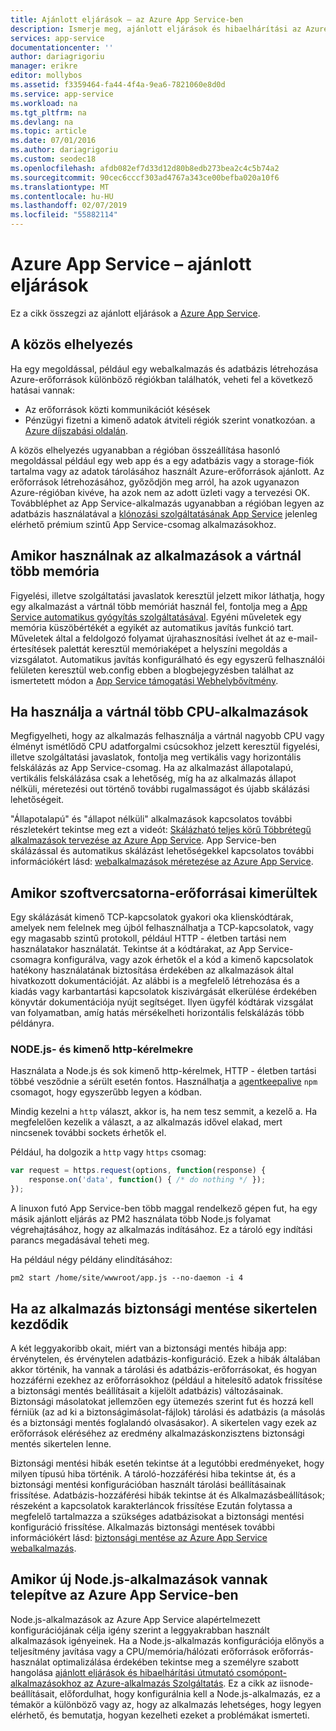```yaml
---
title: Ajánlott eljárások – az Azure App Service-ben
description: Ismerje meg, ajánlott eljárások és hibaelhárítási az Azure App Service-ben.
services: app-service
documentationcenter: ''
author: dariagrigoriu
manager: erikre
editor: mollybos
ms.assetid: f3359464-fa44-4f4a-9ea6-7821060e8d0d
ms.service: app-service
ms.workload: na
ms.tgt_pltfrm: na
ms.devlang: na
ms.topic: article
ms.date: 07/01/2016
ms.author: dariagrigoriu
ms.custom: seodec18
ms.openlocfilehash: afdb082ef7d33d12d80b8edb273bea2c4c5b74a2
ms.sourcegitcommit: 90cec6cccf303ad4767a343ce00befba020a10f6
ms.translationtype: MT
ms.contentlocale: hu-HU
ms.lasthandoff: 02/07/2019
ms.locfileid: "55882114"
---
```

# <a name="best-practices-for-azure-app-service"></a>Azure App Service – ajánlott eljárások
Ez a cikk összegzi az ajánlott eljárások a [Azure App Service](https://go.microsoft.com/fwlink/?LinkId=529714). 

## <a name="colocation"></a>A közös elhelyezés
Ha egy megoldással, például egy webalkalmazás és adatbázis létrehozása Azure-erőforrások különböző régiókban találhatók, veheti fel a következő hatásai vannak:

* Az erőforrások közti kommunikációt késések
* Pénzügyi fizetni a kimenő adatok átviteli régiók szerint vonatkozóan. a [Azure díjszabási oldalán](https://azure.microsoft.com/pricing/details/data-transfers).

A közös elhelyezés ugyanabban a régióban összeállítása hasonló megoldással például egy web app és a egy adatbázis vagy a storage-fiók tartalma vagy az adatok tárolásához használt Azure-erőforrások ajánlott. Az erőforrások létrehozásához, győződjön meg arról, ha azok ugyanazon Azure-régióban kivéve, ha azok nem az adott üzleti vagy a tervezési OK. Továbbléphet az App Service-alkalmazás ugyanabban a régióban legyen az adatbázis használatával a [klónozási szolgáltatásának App Service](app-service-web-app-cloning.md) jelenleg elérhető prémium szintű App Service-csomag alkalmazásokhoz.   

## <a name="memoryresources"></a>Amikor használnak az alkalmazások a vártnál több memória
Figyelési, illetve szolgáltatási javaslatok keresztül jelzett mikor láthatja, hogy egy alkalmazást a vártnál több memóriát használ fel, fontolja meg a [App Service automatikus gyógyítás szolgáltatásával](https://azure.microsoft.com/blog/auto-healing-windows-azure-web-sites). Egyéni műveletek egy memória küszöbértékét a egyikét az automatikus javítás funkció tart. Műveletek által a feldolgozó folyamat újrahasznosítási ívelhet át az e-mail-értesítések palettát keresztül memóriaképet a helyszíni megoldás a vizsgálatot. Automatikus javítás konfigurálható és egy egyszerű felhasználói felületen keresztül web.config ebben a blogbejegyzésben találhat az ismertetett módon a [App Service támogatási Webhelybővítmény](https://azure.microsoft.com/blog/additional-updates-to-support-site-extension-for-azure-app-service-web-apps).   

## <a name="CPUresources"></a>Ha használja a vártnál több CPU-alkalmazások
Megfigyelheti, hogy az alkalmazás felhasználja a vártnál nagyobb CPU vagy élményt ismétlődő CPU adatforgalmi csúcsokhoz jelzett keresztül figyelési, illetve szolgáltatási javaslatok, fontolja meg vertikális vagy horizontális felskálázás az App Service-csomag. Ha az alkalmazást állapotalapú, vertikális felskálázása csak a lehetőség, míg ha az alkalmazás állapot nélküli, méretezési out történő további rugalmasságot és újabb skálázási lehetőségeit. 

"Állapotalapú" és "állapot nélküli" alkalmazások kapcsolatos további részletekért tekintse meg ezt a videót: [Skálázható teljes körű Többrétegű alkalmazások tervezése az Azure App Service](https://channel9.msdn.com/Events/TechEd/NorthAmerica/2014/DEV-B414#fbid=?hashlink=fbid). App Service-ben skálázással és automatikus skálázást lehetőségekkel kapcsolatos további információkért lásd: [webalkalmazások méretezése az Azure App Service](web-sites-scale.md).  

## <a name="socketresources"></a>Amikor szoftvercsatorna-erőforrásai kimerültek
Egy skálázását kimenő TCP-kapcsolatok gyakori oka klienskódtárak, amelyek nem felelnek meg újból felhasználhatja a TCP-kapcsolatok, vagy egy magasabb szintű protokoll, például HTTP - életben tartási nem használatakor használatát. Tekintse át a kódtárakat, az App Service-csomagra konfigurálva, vagy azok érhetők el a kód a kimenő kapcsolatok hatékony használatának biztosítása érdekében az alkalmazások által hivatkozott dokumentációját. Az alábbi is a megfelelő létrehozása és a kiadás vagy karbantartási kapcsolatok kiszivárgását elkerülése érdekében könyvtár dokumentációja nyújt segítséget. Ilyen ügyfél kódtárak vizsgálat van folyamatban, amíg hatás mérsékelheti horizontális felskálázás több példányra.

### <a name="nodejs-and-outgoing-http-requests"></a>NODE.js- és kimenő http-kérelmekre
Használata a Node.js és sok kimenő http-kérelmek, HTTP - életben tartási többé vesződnie a sérült esetén fontos. Használhatja a [agentkeepalive](https://www.npmjs.com/package/agentkeepalive) `npm` csomagot, hogy egyszerűbb legyen a kódban.

Mindig kezelni a `http` választ, akkor is, ha nem tesz semmit, a kezelő a. Ha megfelelően kezelik a választ, a az alkalmazás idővel elakad, mert nincsenek további sockets érhetők el.

Például, ha dolgozik a `http` vagy `https` csomag:

```javascript
var request = https.request(options, function(response) {
    response.on('data', function() { /* do nothing */ });
});
```

A linuxon futó App Service-ben több maggal rendelkező gépen fut, ha egy másik ajánlott eljárás az PM2 használata több Node.js folyamat végrehajtásához, hogy az alkalmazás indításához. Ez a tároló egy indítási parancs megadásával teheti meg.

Ha például négy példány elindításához:

```
pm2 start /home/site/wwwroot/app.js --no-daemon -i 4
```

## <a name="appbackup"></a>Ha az alkalmazás biztonsági mentése sikertelen kezdődik
A két leggyakoribb okait, miért van a biztonsági mentés hibája app: érvénytelen, és érvénytelen adatbázis-konfiguráció. Ezek a hibák általában akkor történik, ha vannak a tárolási és adatbázis-erőforrásokat, és hogyan hozzáférni ezekhez az erőforrásokhoz (például a hitelesítő adatok frissítése a biztonsági mentés beállításait a kijelölt adatbázis) változásainak. Biztonsági másolatokat jellemzően egy ütemezés szerint fut és hozzá kell férniük (az ad ki a biztonságimásolat-fájlok) tárolási és adatbázis (a másolás és a biztonsági mentés foglalandó olvasásakor). A sikertelen vagy ezek az erőforrások eléréséhez az eredmény alkalmazáskonzisztens biztonsági mentés sikertelen lenne. 

Biztonsági mentési hibák esetén tekintse át a legutóbbi eredményeket, hogy milyen típusú hiba történik. A tároló-hozzáférési hiba tekintse át, és a biztonsági mentési konfigurációban használt tárolási beállításainak frissítése. Adatbázis-hozzáférési hibák tekintse át és Alkalmazásbeállítások; részeként a kapcsolatok karakterláncok frissítése Ezután folytassa a megfelelő tartalmazza a szükséges adatbázisokat a biztonsági mentési konfiguráció frissítése. Alkalmazás biztonsági mentések további információkért lásd: [biztonsági mentése az Azure App Service webalkalmazás](manage-backup.md).

## <a name="nodejs"></a>Amikor új Node.js-alkalmazások vannak telepítve az Azure App Service-ben
Node.js-alkalmazások az Azure App Service alapértelmezett konfigurációjának célja igény szerint a leggyakrabban használt alkalmazások igényeinek. Ha a Node.js-alkalmazás konfigurációja előnyös a teljesítmény javítása vagy a CPU/memória/hálózati erőforrások erőforrás-használat optimalizálása érdekében tekintse meg a személyre szabott hangolása [ajánlott eljárások és hibaelhárítási útmutató csomópont-alkalmazásokhoz az Azure-alkalmazás Szolgáltatás](app-service-web-nodejs-best-practices-and-troubleshoot-guide.md). Ez a cikk az iisnode-beállításait, előfordulhat, hogy konfigurálnia kell a Node.js-alkalmazás, ez a témakör a különböző vagy az, hogy az alkalmazás lehetséges, hogy legyen elérhető, és bemutatja, hogyan kezelheti ezeket a problémákat ismerteti.

